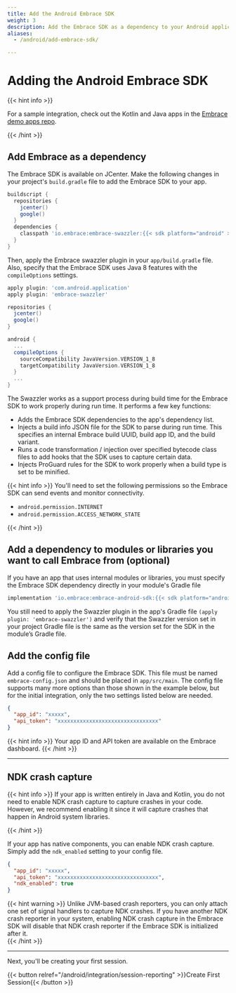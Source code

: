 ```yaml
---
title: Add the Android Embrace SDK
weight: 3
description: Add the Embrace SDK as a dependency to your Android application
aliases:
  - /android/add-embrace-sdk/

---
```

# Adding the Android Embrace SDK

{{< hint info >}}

For a sample integration, check out the Kotlin and Java apps in the <a href="https://github.com/embrace-io/embrace-demo-apps/tree/master/android" target="_blank">Embrace demo apps repo</a>.

{{< /hint >}}

## Add Embrace as a dependency

The Embrace SDK is available on JCenter. Make the following changes in your
project's `build.gradle` file to add the Embrace SDK to your app.

```groovy
buildscript {
  repositories {
    jcenter()
    google()
  }
  dependencies {
    classpath 'io.embrace:embrace-swazzler:{{< sdk platform="android" >}}'
  }
}
```

Then, apply the Embrace swazzler plugin in your `app/build.gradle` file. Also, specify that the Embrace SDK uses Java 8 features with the `compileOptions` settings.

```groovy
apply plugin: 'com.android.application'
apply plugin: 'embrace-swazzler'

repositories {
  jcenter()
  google()
}

android {
  ...
  compileOptions {
    sourceCompatibility JavaVersion.VERSION_1_8
    targetCompatibility JavaVersion.VERSION_1_8
  }
  ...
}
```

The Swazzler works as a support process during build time for the Embrace SDK to work properly during run time. It performs a few key functions:
* Adds the Embrace SDK dependencies to the app's dependency list.
* Injects a build info JSON file for the SDK to parse during run time. This specifies an internal Embrace build UUID, build app ID, and the build variant.
* Runs a code transformation / injection over specified bytecode class files to add hooks that the SDK uses to capture certain data.
* Injects ProGuard rules for the SDK to work properly when a build type is set to be minified.

{{< hint info >}}
You'll need to set the following permissions so the Embrace SDK can send events and monitor connectivity. 

* `android.permission.INTERNET`
* `android.permission.ACCESS_NETWORK_STATE`

{{< /hint >}}

## Add a dependency to modules or libraries you want to call Embrace from (optional)

If you have an app that uses internal modules or libraries, you must specify the Embrace SDK dependency directly in your module's Gradle file

```groovy
implementation 'io.embrace:embrace-android-sdk:{{< sdk platform="android" >}}'
```

You still need to apply the Swazzler plugin in the app's Gradle file `(apply plugin: 'embrace-swazzler')` and verify that the Swazzler version set in your project Gradle file is the same as the version set for the SDK in the module’s Gradle file.

## Add the config file

Add a config file to configure the Embrace SDK. This file must be named `embrace-config.json` and should be placed in `app/src/main`. The config file supports many more options than those shown in the example below, but for the initial integration, only the two settings listed below are needed.

```json
{
  "app_id": "xxxxx",
  "api_token": "xxxxxxxxxxxxxxxxxxxxxxxxxxxxxxxx"
}
```

{{< hint info >}}
Your app ID and API token are available on the Embrace dashboard.
{{< /hint >}}


---

## NDK crash capture

{{< hint info >}}
If your app is written entirely in Java and Kotlin, you do not need to enable NDK crash capture to capture crashes in your code. However, we recommend enabling it since it will capture crashes that happen in Android system libraries.   

{{< /hint >}}

If your app has native components, you can enable NDK crash capture. Simply add the `ndk_enabled` setting to your config file.

```json
{
  "app_id": "xxxxx",
  "api_token": "xxxxxxxxxxxxxxxxxxxxxxxxxxxxxxxx",
  "ndk_enabled": true
}
```
 
{{< hint warning >}}
Unlike JVM-based crash reporters, you can only attach one set of signal handlers to capture NDK crashes. If you have another NDK crash reporter in your system, enabling NDK crash capture in the Embrace SDK will disable that NDK crash reporter if the Embrace SDK is initialized after it.     
{{< /hint >}}

---

Next, you'll be creating your first session.

{{< button relref="/android/integration/session-reporting" >}}Create First Session{{< /button >}}
